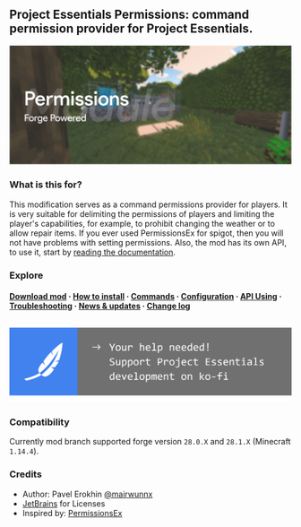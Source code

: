 ## Project Essentials Permissions: command permission provider for Project Essentials.

<img src="./assets/permissions_social_logo.jpg">

### What is this for?

This modification serves as a command permissions provider for players. It is very suitable for delimiting the permissions of players and limiting the player's capabilities, for example, to prohibit changing the weather or to allow repair items. If you ever used PermissionsEx for spigot, then you will not have problems with setting permissions. Also, the mod has its own API, to use it, start by [reading the documentation](https://mairwunnx.gitbook.io/project-essentials/project-essentials-permissions#api-in-using).

### Explore

#### [Download mod](https://github.com/ProjectEssentials/ProjectEssentials-Permissions/releases/download/v1.14.4-1.2.1/Project.Essentials.Permissions-1.14.4-1.2.1.jar) · [How to install](https://mairwunnx.gitbook.io/project-essentials/project-essentials-permissions#how-to-install) · [Commands](https://mairwunnx.gitbook.io/project-essentials/project-essentials-permissions#commands-and-permissions) · [Configuration](https://mairwunnx.gitbook.io/project-essentials/project-essentials-permissions#configuration) · [API Using](https://mairwunnx.gitbook.io/project-essentials/project-essentials-permissions#api-in-using) · [Troubleshooting](https://github.com/ProjectEssentials/ProjectEssentials-Permissions/issues/new/choose) · [News & updates](https://t.me/minecraftforge) · [Change log](changelog.md)

<a href="https://ko-fi.com/mairwunnx" target="_blank"><img src="./assets/support_social.png"></a>

### Compatibility

Currently mod branch supported forge version `28.0.X` and `28.1.X` (Minecraft `1.14.4`).

### Credits

- Author: Pavel Erokhin [@mairwunnx](https://github.com/mairwunnx)
- [JetBrains](https://www.jetbrains.com/) for Licenses
- Inspired by: [PermissionsEx](https://github.com/PEXPlugins/PermissionsEx)
